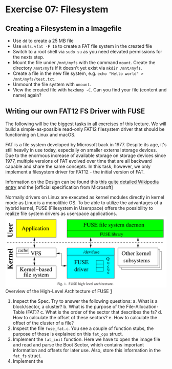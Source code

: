 # Exercise 07: Filesystem

## Creating a Filesystem in a Imagefile
* Use `dd` to create a 25 MB file
* Use `mkfs.vfat -F 16` to create a FAT file system in the created file
* Switch to a root shell via `sudo su` as you need elevated permissions for the nexts step.
* Mount the file under `/mnt/myfs` with the command `mount`. Create the directory `/mnt/myfs` if it doesn't yet exist via `mkdir /mnt/myfs`.
* Create a file in the new file system, e.g. `echo "Hello world" > /mnt/myfs/test.txt`.
* Unmount the file system with `umount`.
* View the created file with `hexdump -C`.  Can you find your file (content and name) again?

## Writing our own FAT12 FS Driver with FUSE
The following will be the biggest tasks in all exercises of this lecture.
We will build a simple-as-possible read-only FAT12 filesystem driver that should be functioning on Linux and macOS.

FAT is a file system developed by Microsoft back in 1977. Despite its age, it's still heavily in use today, especially on smaller external storage devices. Due to the enormous increase of available storage on storage devices since 1977, multiple versions of FAT evolved over time that are all backward capable and share the same concepts. In this task, however, we only implement a filesystem driver for FAT12 - the initial version of FAT.

Information on the Design can be found this [this quite detailed Wikipedia entry](https://en.wikipedia.org/wiki/Design_of_the_FAT_file_system) and the [official specification from Microsoft]

Normally drivers on Linux are executed as kernel modules directly in kernel mode as Linux is a monolithic OS. To be able to utilize the advantages of a hybrid kernel, FUSE (Filesystem in Userspace) offers the possibility to realize file system drivers as userspace applications.
![FUSE Architecture](FUSE-architecture-highlevel.jpg)
Overview of the High-Level Architecture of FUSE [1]

1. Inspect the Spec. Try to answer the following questions:
    a. What is a block/sector, a cluster?
    b. What is the purpose of the File-Allocation-Table (FAT)?
    c. What is the order of the sector that describes the fs?
    d. How to calculate the offset of these sectors?
    e. How to calculate the offset of the cluster of a file?
2. Inspect the file `fuse_fat.c`. You see a couple of function stubs, the purpose of those is explained on this `fat_ops` struct.
3. Implement the `fat_init` function. Here we have to open the image file and read and parse the Boot Sector, which contains important information and offsets for later use. Also, store this information in the `fat_fs` struct.
4. Implement the 


[1]: https://georgesims21.github.io/posts/fuse/